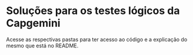 # Soluções para os testes lógicos da Capgemini
Acesse as respectivas pastas para ter acesso ao código e a explicação do mesmo que está no README.
